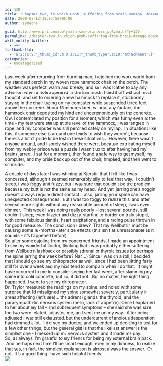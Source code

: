 ```yaml
---
id: 130
title: 'Chapter two, in which Pooh, suffering from brain damage, doesn&#8217;t realize the obvious'
date: 2008-09-12T19:26:50+00:00
author: synedra

guid: http://www.princesspolymath.com/princess_polymath/?p=130
permalink: /chapter-two-in-which-pooh-suffering-from-brain-damage-doesnt-realize-the-obvious.html
aktt_notify_twitter:
  - yes
tc-thumb-fld:
  - 'a:2:{s:9:"_thumb_id";b:0;s:11:"_thumb_type";s:10:"attachment";}'
categories:
  - Uncategorized
---
```

Last week after returning from burning man, I rejoined the work world from my standard perch in my woven rope hammock chair on the porch. The weather was perfect, warm and breezy, and so I was loathe to pay any attention when a hole appeared in the hammock. I tied it off without much thought, and set to ordering a new hammock to replace it, stubbornly staying in the chair typing on my computer while suspended three feet above the concrete. About 15 minutes later, without any fanfare, the hammock chair deposited my hind end unceremoniously on the concrete. Ow. I contemplated my position for a moment, which was funny even at the time &#8211; my feet were still up at the level of the hammock, I was tangled in rope, and my computer was still perched safely on my lap.  In situations like this, if someone else is around one tends to wish they weren&#8217;t, because there is a lot of pride to be lost in these situations&#8230; However, there wasn&#8217;t anyone around, and I sorely wished there were, because extricating myself from my webby prison was a puzzle I wasn&#8217;t up to after having had my brains jarred.  I sat for a moment, then found a safe way to get myself, my computer, and my pride back up out of the chair, hmphed, and then went to sit inside. 

<div>
</div>

<div>
  A couple of days later I was whining at Kjerstin that I felt like I was concussed, although it seemed remarkably silly to feel that way.  I couldn&#8217;t sleep, I was foggy and fuzzy, but I was sure that couldn&#8217;t be the problem because my butt is not the same as my head.  And yet, jarring one&#8217;s noggin doesn&#8217;t always require direct contact&#8230; also, jarring your spine can have unexpected consequences.  But I was too foggy to realize this, and after several more nights without any reasonable amount of sleep, I was even dimmer.  This week I was doing really poorly &#8211; lost several pounds, still couldn&#8217;t sleep, even fuzzier and dizzy, starting to border on truly stupid, with some fabulous tinnitis, heart palpitations, and a racing pulse thrown in for good measure.  The conclusion I drew?  That my Wellbutrin must be causing some 18-months-later side effects (this isn&#8217;t as unreasonable as it sounds &#8211; it&#8217;s happened before)
</div>

<div>
</div>

<div>
  So after some cajoling from my concerned friends, I made an appointment to see my wonderful doctor, thinking that I was probably either suffering from Wellbutrin lashback or possibly adrenal or thyroid issues (or perhaps the spine jarring the week before? Nah&#8230;) Since I was on a roll, I decided that I should go see my chiropractor as well, since I had been sitting fairly still for over a week and my hips tend to complain when I do that.  It might have occurred to me to consider seeing her last week, after slamming my spine into cold concrete, but no, it did not.  But no matter, the right thing happened, I went to see my chiropractor. 
</div>

<div>
</div>

<div>
  Dr. Taylor measured the readings on my spine, and noted with some surprise that I&#8217;d misaligned my spine somewhat severely, particularly in areas affecting (let&#8217;s see)&#8230; the adrenal glands, the thyroid, and the parasympathetic nervous system (hello, lack of appetite). Once I explained to her about my fall &#8211; and subsequent symptoms &#8211; she said she was sure the two were related, adjusted me, and sent me on my way.  After being adjusted I was still exhausted, but the undercurrent of anxious desperation had dimmed a lot.  I did see my doctor, and we ended up deciding to test for a few other things, but the general gist is that the likeliest answer is the simplest one &#8211; I messed up my nervous system and it made me pay.
</div>

<div>
</div>

<div>
  So, as always, I&#8217;m grateful to my friends for being my external brain pack.  And perhaps next time I&#8217;ll be smart enough, even in my dimness, to realize that yes, in fact, the simplest explanation is almost always the answer.  Or not.  It&#8217;s a good thing I have such helpful friends.
</div>

<div>
  <img src="http://icanhascheezburger.files.wordpress.com/2008/07/funny-pictures-cat-cannot-brain-today.jpg" />
</div>

<div>
</div>
